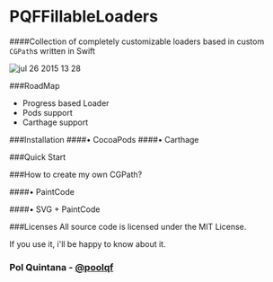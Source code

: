 # PQFFillableLoaders

####Collection of completely customizable loaders based in custom `CGPath`s written in Swift

![jul 26 2015 13 28](https://cloud.githubusercontent.com/assets/7887319/8893760/e4afff0e-339d-11e5-8a26-a483e77e79ac.gif)

###RoadMap

- Progress based Loader
- Pods support
- Carthage support


###Installation
####• CocoaPods
####• Carthage

###Quick Start

###How to create my own CGPath?

####• PaintCode


####• SVG + PaintCode

###Licenses
All source code is licensed under the MIT License.

If you use it, i'll be happy to know about it.

### Pol Quintana - [@poolqf](https://twitter.com/poolqf)
